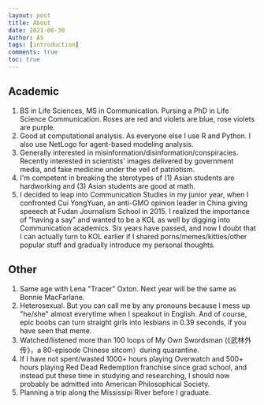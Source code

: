 ```yaml
---
layout: post
title: About 
date: 2021-06-30
Author: AS 
tags: [introduction]
comments: true
toc: true
---
```



## Academic

1. BS in Life Sciences, MS in Communication. Pursing a PhD in Life Science Communication. Roses are red and violets are blue, rose violets are purple.
2. Good at computational analysis. As everyone else I use R and Python. I also use NetLogo for agent-based modeling analysis.
3. Generally interested in misinformation/disinformation/conspiracies. Recently interested in scientists' images delivered by government media, and fake medicine under the veil of patriotism.
4. I'm competent in breaking the sterotypes of (1) Asian students are hardworking and (3) Asian students are good at math.
5. I decided to leap into Communication Studies in my junior year, when I confronted Cui YongYuan, an anti-GMO opinion leader in China giving speeech at Fudan Journalism School in 2015. I realized the importance of "having a say" and wanted to be a KOL as well by digging into Communication academics. Six years have passed, and now I doubt that I can actually turn to KOL earlier if I shared porns/memes/kitties/other popular stuff and gradually introduce my personal thoughts.

## Other

1. Same age with Lena "Tracer" Oxton. Next year will be the same as Bonnie MacFarlane.
2. Heterosexual. But you can call me by any pronouns because I mess up "he/she" almost everytime when I speakout in English. And of course, epic boobs can turn straight girls into lesbians in 0.39 seconds, if you have seen that meme.
3. Watched/listened more than 100 loops of My Own Swordsman (《武林外传》，a 80-episode Chinese sitcom）during quarantine.
4. If I have not spent/wasted 1000+ hours playing Overwatch and 500+ hours playing Red Dead Redemption franchise since grad school, and instead put these time in studying and researching, I should now probably be admitted into American Philosophical Society.
5. Planning a trip along the Mississipi River before I graduate.
